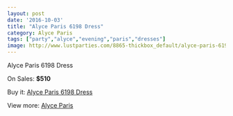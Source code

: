 ```yaml
---
layout: post
date: '2016-10-03'
title: "Alyce Paris 6198 Dress"
category: Alyce Paris
tags: ["party","alyce","evening","paris","dresses"]
image: http://www.lustparties.com/8865-thickbox_default/alyce-paris-6198-dress.jpg
---
```

Alyce Paris 6198 Dress

On Sales: **$510**
<a href="https://www.lustparties.com/en/alyce-paris/3059-alyce-paris-6198-dress.html"><amp-img layout="responsive" width="600" height="600" src="//www.lustparties.com/8865-thickbox_default/alyce-paris-6198-dress.jpg" alt="Alyce Paris 6198 Dress 0" /></a>
<a href="https://www.lustparties.com/en/alyce-paris/3059-alyce-paris-6198-dress.html"><amp-img layout="responsive" width="600" height="600" src="//www.lustparties.com/8866-thickbox_default/alyce-paris-6198-dress.jpg" alt="Alyce Paris 6198 Dress 1" /></a>

Buy it: [Alyce Paris 6198 Dress](https://www.lustparties.com/en/alyce-paris/3059-alyce-paris-6198-dress.html "Alyce Paris 6198 Dress")

View more: [Alyce Paris](https://www.lustparties.com/en/7-alyce-paris "Alyce Paris")